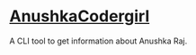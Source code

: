 # [AnushkaCodergirl](https://github.com/Anushka-Codergirl)

A CLI tool to get information about Anushka Raj.